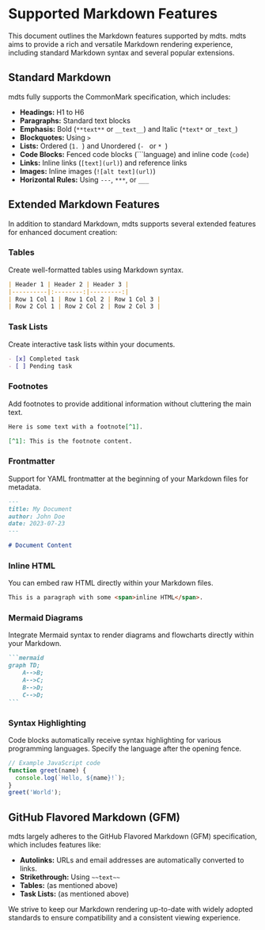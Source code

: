 # Supported Markdown Features

This document outlines the Markdown features supported by mdts. mdts aims to provide a rich and versatile Markdown rendering experience, including standard Markdown syntax and several popular extensions.

## Standard Markdown

mdts fully supports the CommonMark specification, which includes:

*   **Headings:** H1 to H6
*   **Paragraphs:** Standard text blocks
*   **Emphasis:** Bold (`**text**` or `__text__`) and Italic (`*text*` or `_text_`)
*   **Blockquotes:** Using `> `
*   **Lists:** Ordered (`1. `) and Unordered (`- ` or `* `)
*   **Code Blocks:** Fenced code blocks (```language) and inline code (`code`)
*   **Links:** Inline links (`[text](url)`) and reference links
*   **Images:** Inline images (`![alt text](url)`)
*   **Horizontal Rules:** Using `---`, `***`, or `___`

## Extended Markdown Features

In addition to standard Markdown, mdts supports several extended features for enhanced document creation:

### Tables

Create well-formatted tables using Markdown syntax.

```markdown
| Header 1 | Header 2 | Header 3 |
|----------|:--------:|---------:|
| Row 1 Col 1 | Row 1 Col 2 | Row 1 Col 3 |
| Row 2 Col 1 | Row 2 Col 2 | Row 2 Col 3 |
```

### Task Lists

Create interactive task lists within your documents.

```markdown
- [x] Completed task
- [ ] Pending task
```

### Footnotes

Add footnotes to provide additional information without cluttering the main text.

```markdown
Here is some text with a footnote[^1].

[^1]: This is the footnote content.
```

### Frontmatter

Support for YAML frontmatter at the beginning of your Markdown files for metadata.

```markdown
---
title: My Document
author: John Doe
date: 2023-07-23
---

# Document Content
```

### Inline HTML

You can embed raw HTML directly within your Markdown files.

```markdown
This is a paragraph with some <span>inline HTML</span>.
```

### Mermaid Diagrams

Integrate Mermaid syntax to render diagrams and flowcharts directly within your Markdown.

````markdown
```mermaid
graph TD;
    A-->B;
    A-->C;
    B-->D;
    C-->D;
```
````

### Syntax Highlighting

Code blocks automatically receive syntax highlighting for various programming languages. Specify the language after the opening fence.

```javascript
// Example JavaScript code
function greet(name) {
  console.log(`Hello, ${name}!`);
}
greet('World');
```

## GitHub Flavored Markdown (GFM)

mdts largely adheres to the GitHub Flavored Markdown (GFM) specification, which includes features like:

*   **Autolinks:** URLs and email addresses are automatically converted to links.
*   **Strikethrough:** Using `~~text~~`
*   **Tables:** (as mentioned above)
*   **Task Lists:** (as mentioned above)

We strive to keep our Markdown rendering up-to-date with widely adopted standards to ensure compatibility and a consistent viewing experience.
